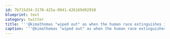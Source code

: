 ```yaml
---
id: 7b715d34-3170-425a-9941-426169d92910
blueprint: text
category: twitter
title: '''@kimathomas "wiped out" as when the human race extinguishes itself in a giant thermonuclear religious war? :)'
caption: '''@kimathomas "wiped out" as when the human race extinguishes itself in a giant thermonuclear religious war? :)'
---
```

